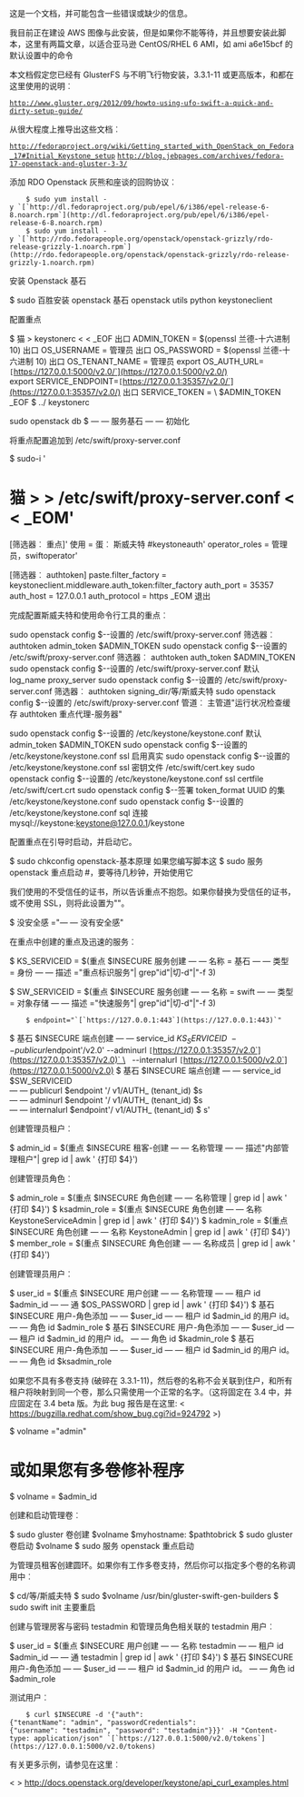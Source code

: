 这是一个文档，并可能包含一些错误或缺少的信息。

我目前正在建设 AWS 图像与此安装，但是如果你不能等待，并且想要安装此脚本，这里有两篇文章，以适合亚马逊 CentOS/RHEL 6 AMI，如 ami a6e15bcf 的默认设置中的命令

本文档假定您已经有 GlusterFS 与不明飞行物安装，3.3.1-11 或更高版本，和都在这里使用的说明︰

[`http://www.gluster.org/2012/09/howto-using-ufo-swift-a-quick-and-dirty-setup-guide/`](http://www.gluster.org/2012/09/howto-using-ufo-swift-a-quick-and-dirty-setup-guide/)

从很大程度上推导出这些文档︰

[`http://fedoraproject.org/wiki/Getting_started_with_OpenStack_on_Fedora_17#Initial_Keystone_setup`](http://fedoraproject.org/wiki/Getting_started_with_OpenStack_on_Fedora_17#Initial_Keystone_setup)
[`http://blog.jebpages.com/archives/fedora-17-openstack-and-gluster-3-3/`](http://blog.jebpages.com/archives/fedora-17-openstack-and-gluster-3-3/)

添加 RDO Openstack 灰熊和座谈的回购协议︰

		$ sudo yum install -y `[`http://dl.fedoraproject.org/pub/epel/6/i386/epel-release-6-8.noarch.rpm`](http://dl.fedoraproject.org/pub/epel/6/i386/epel-release-6-8.noarch.rpm)
		$ sudo yum install -y `[`http://rdo.fedorapeople.org/openstack/openstack-grizzly/rdo-release-grizzly-1.noarch.rpm`](http://rdo.fedorapeople.org/openstack/openstack-grizzly/rdo-release-grizzly-1.noarch.rpm)

安装 Openstack 基石

$ sudo 百胜安装 openstack 基石 openstack utils python keystoneclient

配置重点

$ 猫 > keystonerc < < _EOF
出口 ADMIN_TOKEN = $(openssl 兰德-十六进制 10)
出口 OS_USERNAME = 管理员
出口 OS_PASSWORD = $(openssl 兰德-十六进制 10)
出口 OS_TENANT_NAME = 管理员
		export OS_AUTH_URL=`[`https://127.0.0.1:5000/v2.0/`](https://127.0.0.1:5000/v2.0/)
		export SERVICE_ENDPOINT=`[`https://127.0.0.1:35357/v2.0/`](https://127.0.0.1:35357/v2.0/)
出口 SERVICE_TOKEN = \ $ADMIN_TOKEN
_EOF
$ ../ keystonerc

sudo openstack db $ — — 服务基石 — — 初始化

将重点配置追加到 /etc/swift/proxy-server.conf

$ sudo-i '
# 猫 > > /etc/swift/proxy-server.conf < < _EOM'
[筛选器︰ 重点]'
使用 = 蛋︰ 斯威夫特 #keystoneauth'
operator_roles = 管理员，swiftoperator'
		
[筛选器︰ authtoken]
paste.filter_factory = keystoneclient.middleware.auth_token:filter_factory
auth_port = 35357
auth_host = 127.0.0.1
auth_protocol = https
_EOM
退出

完成配置斯威夫特和使用命令行工具的重点︰

sudo openstack config $--设置的 /etc/swift/proxy-server.conf 筛选器︰ authtoken admin_token $ADMIN_TOKEN
sudo openstack config $--设置的 /etc/swift/proxy-server.conf 筛选器︰ authtoken auth_token $ADMIN_TOKEN
sudo openstack config $--设置的 /etc/swift/proxy-server.conf 默认 log_name proxy_server
sudo openstack config $--设置的 /etc/swift/proxy-server.conf 筛选器︰ authtoken signing_dir/等/斯威夫特
sudo openstack config $--设置的 /etc/swift/proxy-server.conf 管道︰ 主管道"运行状况检查缓存 authtoken 重点代理-服务器"

sudo openstack config $--设置的 /etc/keystone/keystone.conf 默认 admin_token $ADMIN_TOKEN
sudo openstack config $--设置的 /etc/keystone/keystone.conf ssl 启用真实
sudo openstack config $--设置的 /etc/keystone/keystone.conf ssl 密钥文件 /etc/swift/cert.key
sudo openstack config $--设置的 /etc/keystone/keystone.conf ssl certfile /etc/swift/cert.crt
sudo openstack config $--签署 token_format UUID 的集 /etc/keystone/keystone.conf
sudo openstack config $--设置的 /etc/keystone/keystone.conf sql 连接 mysql://keystone:keystone@127.0.0.1/keystone

配置重点在引导时启动，并启动它。

$ sudo chkconfig openstack-基本原理
如果您编写脚本这 $ sudo 服务 openstack 重点启动 #，要等待几秒钟，开始使用它

我们使用的不受信任的证书，所以告诉重点不抱怨。如果你替换为受信任的证书，或不使用 SSL，则将此设置为""。


$ 没安全感 ="— — 没有安全感"

在重点中创建的重点及迅速的服务︰

$ KS_SERVICEID = $(重点 $INSECURE 服务创建 — — 名称 = 基石 — — 类型 = 身份 — — 描述 ="重点标识服务"| grep"id"|切-d"|"-f 3)

$ SW_SERVICEID = $(重点 $INSECURE 服务创建 — — 名称 = swift — — 类型 = 对象存储 — — 描述 ="快速服务"| grep"id"|切-d"|"-f 3)

		$ endpoint="`[`https://127.0.0.1:443`](https://127.0.0.1:443)`"
$ 基石 $INSECURE 端点创建 — — service_id $KS_SERVICEID \
		  --publicurl $endpoint'/v2.0' --adminurl `[`https://127.0.0.1:35357/v2.0`](https://127.0.0.1:35357/v2.0)` \
		  --internalurl `[`https://127.0.0.1:5000/v2.0`](https://127.0.0.1:5000/v2.0)
$ 基石 $INSECURE 端点创建 — — service_id $SW_SERVICEID \
— — publicurl $endpoint '/ v1/AUTH_ (tenant_id) $s \
— — adminurl $endpoint '/ v1/AUTH_ (tenant_id) $s \
— — internalurl $endpoint'/ v1/AUTH_ (tenant_id) $ s'

创建管理员租户︰

$ admin_id = $(重点 $INSECURE 租客-创建 — — 名称管理 — — 描述"内部管理租户"| grep id | awk ' {打印 $4}')

创建管理员角色︰

$ admin_role = $(重点 $INSECURE 角色创建 — — 名称管理 | grep id | awk ' {打印 $4}')
$ ksadmin_role = $(重点 $INSECURE 角色创建 — — 名称 KeystoneServiceAdmin | grep id | awk ' {打印 $4}')
$ kadmin_role = $(重点 $INSECURE 角色创建 — — 名称 KeystoneAdmin | grep id | awk ' {打印 $4}')
$ member_role = $(重点 $INSECURE 角色创建 — — 名称成员 | grep id | awk ' {打印 $4}')

创建管理员用户︰

$ user_id = $(重点 $INSECURE 用户创建 — — 名称管理 — — 租户 id $admin_id — — 通 $OS_PASSWORD | grep id | awk ' {打印 $4}')
$ 基石 $INSECURE 用户-角色添加 — — $user_id — — 租户 id $admin_id 的用户 id。
— — 角色 id $admin_role
$ 基石 $INSECURE 用户-角色添加 — — $user_id — — 租户 id $admin_id 的用户 id。
— — 角色 id $kadmin_role
$ 基石 $INSECURE 用户-角色添加 — — $user_id — — 租户 id $admin_id 的用户 id。
— — 角色 id $ksadmin_role

如果您不具有多卷支持 (破碎在 3.3.1-11)，然后卷的名称不会关联到住户，和所有租户将映射到同一个卷，那么只需使用一个正常的名字。（这将固定在 3.4 中，并应固定在 3.4 beta 版。为此 bug 报告是在这里: < https://bugzilla.redhat.com/show_bug.cgi?id=924792 >)


$ volname ="admin"
# 或如果您有多卷修补程序
$ volname = $admin_id

创建和启动管理卷︰

$ sudo gluster 卷创建 $volname $myhostname: $pathtobrick
$ sudo gluster 卷启动 $volname
$ sudo 服务 openstack 重点启动

为管理员租客创建圆环。如果你有工作多卷支持，然后你可以指定多个卷的名称调用中︰


$ cd/等/斯威夫特
$ sudo $volname /usr/bin/gluster-swift-gen-builders
$ sudo swift init 主要重启

创建与管理房客与密码 testadmin 和管理员角色相关联的 testadmin 用户︰

$ user_id = $(重点 $INSECURE 用户创建 — — 名称 testadmin — — 租户 id $admin_id — — 通 testadmin | grep id | awk ' {打印 $4}')
$ 基石 $INSECURE 用户-角色添加 — — $user_id — — 租户 id $admin_id 的用户 id。
— — 角色 id $admin_role

测试用户︰

		$ curl $INSECURE -d '{"auth":{"tenantName": "admin", "passwordCredentials":{"username": "testadmin", "password": "testadmin"}}}' -H "Content-type: application/json" `[`https://127.0.0.1:5000/v2.0/tokens`](https://127.0.0.1:5000/v2.0/tokens)

有关更多示例，请参见在这里︰

< > http://docs.openstack.org/developer/keystone/api_curl_examples.html
